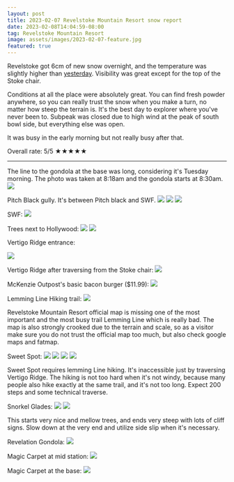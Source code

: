 ```yaml
---
layout: post
title: 2023-02-07 Revelstoke Mountain Resort snow report
date: 2023-02-08T14:04:59-08:00
tag: Revelstoke Mountain Resort
image: assets/images/2023-02-07-feature.jpg
featured: true
---
```


Revelstoke got 6cm of new snow overnight, and the temperature was slightly higher than [yesterday](/2023-02-06-revelstoke-mountain-resort-snow-report/). Visibility was great except for the top of the Stoke chair.

Conditions at all the place were absolutely great. You can find fresh powder anywhere, so you can really trust the snow when you make a turn, no matter how steep the terrain is. It's the best day to explorer where you've never been to. Subpeak was closed due to high wind at the peak of south bowl side, but everything else was open.

It was busy in the early morning but not really busy after that.

Overall rate: 5/5 ★★★★★

---

The line to the gondola at the base was long, considering it's Tuesday morning. The photo was taken at 8:18am and the gondola starts at 8:30am.
![](/assets/images/2023-02-07-818am-base.jpg)

Pitch Black gully. It's between Pitch black and SWF.
![](/assets/images/2023-02-07-pitch-black-gully.jpg)
![](/assets/images/2023-02-07-pitch-black-gully2.jpg)
![](/assets/images/2023-02-07-pitch-black-gully3.jpg)

SWF:
![](/assets/images/2023-02-07-SWF.jpg)

Trees next to Hollywood:
![](/assets/images/2023-02-07-trees-next-to-hollywood.jpg)
![](/assets/images/2023-02-07-trees-next-to-hollywood-2.jpg)

Vertigo Ridge entrance:

![](/assets/images/2023-02-07-vertigo-ridge-entrance.jpg)

Vertigo Ridge after traversing from the Stoke chair:
![](/assets/images/2023-02-07-vertigo-ridge-after-traverse.jpg)

McKenzie Outpost's basic bacon burger ($11.99):
![](/assets/images/2023-02-07-mckenzie-outpost-basic-burger-bacon.jpg)

Lemming Line Hiking trail:
![](/assets/images/2023-02-07-lemming-line-hiking.jpg)

Revelstoke Mountain Resort official map is missing one of the most important and the most busy trail Lemming Line which is really bad. The map is also strongly crooked due to the terrain and scale, so as a visitor make sure you do not trust the official map too much, but also check google maps and fatmap.

Sweet Spot:
![](/assets/images/2023-02-07-sweet-spot.jpg)
![](/assets/images/2023-02-07-sweet-spot-2.jpg)
![](/assets/images/2023-02-07-sweet-spot-3.jpg)
![](/assets/images/2023-02-07-sweet-spot-4.jpg)

Sweet Spot requires lemming Line hiking. It's inaccessible just by traversing Vertigo Ridge.
The hiking is not too hard when it's not windy, because many people also hike exactly at the same trail, and it's not too long. Expect 200 steps and some technical traverse.

Snorkel Glades:
![](/assets/images/2023-02-07-snorkel-glades.jpg)
![](/assets/images/2023-02-07-snorkel-glades-2.jpg)

This starts very nice and mellow trees, and ends very steep with lots of cliff signs. Slow down at the very end and utilize side slip when it's necessary.

Revelation Gondola:
![](/assets/images/2023-02-07-revelation-gondola.jpg)

Magic Carpet at mid station:
![](/assets/images/2023-02-07-magic-carpet-at-mid-station.jpg)

Magic Carpet at the base:
![](/assets/images/2023-02-07-magic-carpet-at-base.jpg)
